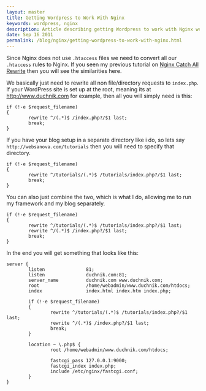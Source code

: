 ```yaml
---
layout: master
title: Getting Wordpress to Work With Nginx
keywords: wordpress, nginx
description: Article describing getting Wordpress to work with Nginx web server.
date: Sep 16 2011
permalink: /blog/nginx/getting-wordpress-to-work-with-nginx.html
---
```


Since Nginx does not use `.htaccess` files we need to convert all our `.htaccess` rules to Nginx.  If you seen my previous tutorial on [Nginx Catch All Rewrite](/nginx-catch-all-rewrite) then you will see the similarities here.  

We basically just need to rewrite all non file/directory requests to `index.php`.  If your WordPress site is set up at the root, meaning its at http://www.duchnik.com for example, then all you will simply need is this:

~~~
if (!-e $request_filename)
{
        rewrite ^/(.*)$ /index.php?/$1 last;
        break;
}
~~~

If you have your blog setup in a separate directory like i do, so lets say `http://websanova.com/tutorials` then you will need to specify that directory.

~~~
if (!-e $request_filename)
{
        rewrite ^/tutorials/(.*)$ /tutorials/index.php?/$1 last;
        break;
}
~~~

You can also just combine the two, which is what I do, allowing me to run my framework and my blog separately.

~~~
if (!-e $request_filename)
{
        rewrite ^/tutorials/(.*)$ /tutorials/index.php?/$1 last;
        rewrite ^/(.*)$ /index.php?/$1 last;
        break;
}
~~~

In the end you will get something that looks like this:

~~~
server {
        listen               81;
        listen               duchnik.com:81;
        server_name          duchnik.com www.duchnik.com;
        root                 /home/webadmin/www.duchnik.com/htdocs;
        index                index.html index.htm index.php;

        if (!-e $request_filename)
        {
                rewrite ^/tutorials/(.*)$ /tutorials/index.php?/$1 last;
                rewrite ^/(.*)$ /index.php?/$1 last;
                break;
        }

        location ~ \.php$ {
                root /home/webadmin/www.duchnik.com/htdocs;

                fastcgi_pass 127.0.0.1:9000;
                fastcgi_index index.php;
                include /etc/nginx/fastcgi.conf;
        }
}
~~~